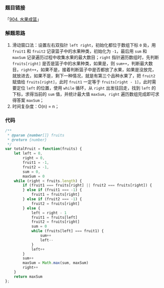 ### 题目链接

「[904. 水果成篮](https://leetcode.cn/problems/fruit-into-baskets/)」

### 解题思路

1. 滑动窗口法：设置左右双指针 `left right`，初始化都位于数组下标 `0` 处，用 `fruit1` 和 `fruit2` 记录篮子中的水果种类，初始化为 `-1`，最后用 `sum` 和 `maxSum` 记录遍历过程中收集水果的最大数目；`right` 指针遍历数组时，先判断 `fruits[right]` 是否是篮子中的水果种类，如果是，则 `sum++`，判断最大数目，`right++`，如果不是，接着判断篮子中是否都放了水果，如果是没放完，就放进去，如果不是，剩下一种情况，就是有第三个品种水果了，把 `fruit2` 赋值给 `fruits[right]`，此时 `fruit1` 一定等于  `fruits[right - 1]`，此时需要定位 `left` 的位置，使用 `while` 循环，从 `right` 出发往回走，找到 `left` 的下标，求得当前的 `sum` 值，并统计最大值 `maxSum`，`right` 遍历数组完成即可求得答案 `maxSum`；
2. 时间复杂度：O(n) = n；

### 代码

```js
/**
 * @param {number[]} fruits
 * @return {number}
 */
var totalFruit = function(fruits) {
	let left = 0,
		right = 0,
		fruit1 = -1,
		fruit2 = -1,
		sum = 0,
		maxSum = 0
	while (right < fruits.length) {
		if (fruit1 === fruits[right] || fruit2 === fruits[right]) {
		} else if (fruit1 === -1) {
			fruit1 = fruits[right]
		} else if (fruit2 === -1) {
			fruit2 = fruits[right]
		} else {
			left = right - 1
			fruit1 = fruits[left]
			fruit2 = fruits[right]
			sum = 0
			while (fruits[left] === fruit1) {
				sum++
				left--
			}
			left++
		}
		sum++
		maxSum = Math.max(sum, maxSum)
		right++
	}
	return maxSum
};
```

